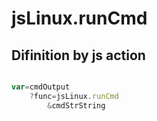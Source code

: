 # jsLinux.runCmd

## Difinition by js action

```js.js

var=cmdOutput
	?func=jsLinux.runCmd
		&cmdStrString
```


